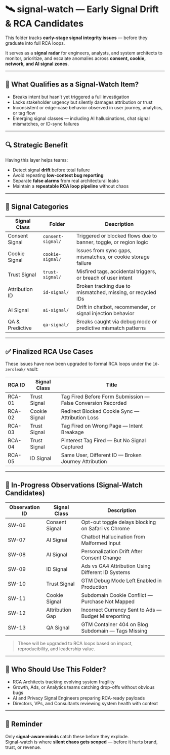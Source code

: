 # 🛰️ signal-watch — Early Signal Drift & RCA Candidates

This folder tracks **early-stage signal integrity issues** — before they graduate into full RCA loops.

It serves as a **signal radar** for engineers, analysts, and system architects to monitor, prioritize, and escalate anomalies across **consent, cookie, network, and AI signal zones**.

---

## 🚧 What Qualifies as a Signal-Watch Item?

- Breaks intent but hasn’t yet triggered a full investigation
- Lacks stakeholder urgency but silently damages attribution or trust
- Inconsistent or edge-case behavior observed in user journey, analytics, or tag flow
- Emerging signal classes — including AI hallucinations, chat signal mismatches, or ID-sync failures

---

## 🔍 Strategic Benefit

Having this layer helps teams:

- Detect signal **drift** before total failure
- Avoid repeating **low-context bug reporting**
- Separate **false alarms** from real architectural leaks
- Maintain a **repeatable RCA loop pipeline** without chaos

---

## 🧭 Signal Categories

| Signal Class     | Folder                     | Description |
|------------------|----------------------------|-------------|
| Consent Signal   | `consent-signal/`          | Triggered or blocked flows due to banner, toggle, or region logic |
| Cookie Signal    | `cookie-signal/`           | Issues from sync gaps, mismatches, or cookie storage failure |
| Trust Signal     | `trust-signal/`            | Misfired tags, accidental triggers, or breach of user intent |
| Attribution ID   | `id-signal/`               | Broken tracking due to mismatched, missing, or recycled IDs |
| AI Signal        | `ai-signal/`               | Drift in chatbot, recommender, or signal injection behavior |
| QA & Predictive  | `qa-signal/`               | Breaks caught via debug mode or predictive mismatch patterns |

---

## ✅ Finalized RCA Use Cases

These issues have now been upgraded to formal RCA loops under the `10-zeroleak/` vault:

| RCA ID | Signal Class       | Title                                                                 |
|--------|---------------------|------------------------------------------------------------------------|
| RCA-01 | Trust Signal        | Tag Fired Before Form Submission — False Conversion Recorded          |
| RCA-02 | Cookie Signal       | Redirect Blocked Cookie Sync — Attribution Loss                       |
| RCA-03 | Trust Signal        | Tag Fired on Wrong Page — Intent Breakage                            |
| RCA-04 | Trust Signal        | Pinterest Tag Fired — But No Signal Captured                         |
| RCA-05 | ID Signal           | Same User, Different ID — Broken Journey Attribution                  |

---

## 🔭 In-Progress Observations (Signal-Watch Candidates)

| Observation ID | Signal Class     | Description |
|----------------|------------------|-------------|
| SW-06          | Consent Signal   | Opt-out toggle delays blocking on Safari vs Chrome                 |
| SW-07          | AI Signal        | Chatbot Hallucination from Malformed Input                         |
| SW-08          | AI Signal        | Personalization Drift After Consent Change                         |
| SW-09          | ID Signal        | Ads vs GA4 Attribution Using Different ID Systems                  |
| SW-10          | Trust Signal     | GTM Debug Mode Left Enabled in Production                          |
| SW-11          | Cookie Signal    | Subdomain Cookie Conflict — Purchase Not Mapped                    |
| SW-12          | Attribution Gap  | Incorrect Currency Sent to Ads — Budget Misreporting               |
| SW-13          | QA Signal        | GTM Container 404 on Blog Subdomain — Tags Missing                 |

> These will be upgraded to RCA loops based on impact, reproducibility, and leadership value.

---

## 🧠 Who Should Use This Folder?

- RCA Architects tracking evolving system fragility
- Growth, Ads, or Analytics teams catching drop-offs without obvious bugs
- AI and Privacy Signal Engineers preparing RCA-ready payloads
- Directors, VPs, and Consultants reviewing system health with context

---

## 📌 Reminder

Only **signal-aware minds** catch these before they explode.  
Signal-watch is where **silent chaos gets scoped** — before it hurts brand, trust, or revenue.
